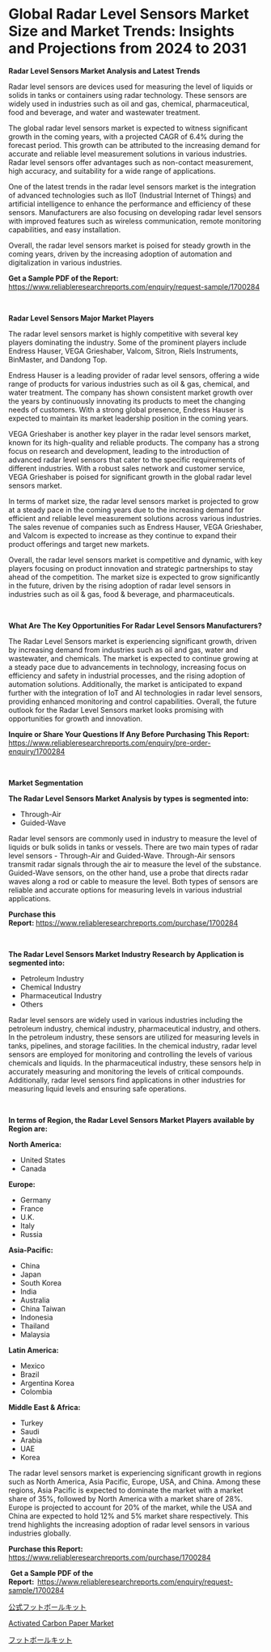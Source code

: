 <p><h1>Global Radar Level Sensors Market Size and Market Trends: Insights and Projections from 2024 to 2031</h1></p><p><strong>Radar Level Sensors Market Analysis and Latest Trends</strong></p>
<p><p>Radar level sensors are devices used for measuring the level of liquids or solids in tanks or containers using radar technology. These sensors are widely used in industries such as oil and gas, chemical, pharmaceutical, food and beverage, and water and wastewater treatment.</p><p>The global radar level sensors market is expected to witness significant growth in the coming years, with a projected CAGR of 6.4% during the forecast period. This growth can be attributed to the increasing demand for accurate and reliable level measurement solutions in various industries. Radar level sensors offer advantages such as non-contact measurement, high accuracy, and suitability for a wide range of applications.</p><p>One of the latest trends in the radar level sensors market is the integration of advanced technologies such as IIoT (Industrial Internet of Things) and artificial intelligence to enhance the performance and efficiency of these sensors. Manufacturers are also focusing on developing radar level sensors with improved features such as wireless communication, remote monitoring capabilities, and easy installation.</p><p>Overall, the radar level sensors market is poised for steady growth in the coming years, driven by the increasing adoption of automation and digitalization in various industries.</p></p>
<p><strong>Get a Sample PDF of the Report:&nbsp;</strong> <a href="https://www.reliableresearchreports.com/enquiry/request-sample/1700284">https://www.reliableresearchreports.com/enquiry/request-sample/1700284</a></p>
<p>&nbsp;</p>
<p><strong>Radar Level Sensors Major Market Players</strong></p>
<p><p>The radar level sensors market is highly competitive with several key players dominating the industry. Some of the prominent players include Endress Hauser, VEGA Grieshaber, Valcom, Sitron, Riels Instruments, BinMaster, and Dandong Top.</p><p>Endress Hauser is a leading provider of radar level sensors, offering a wide range of products for various industries such as oil & gas, chemical, and water treatment. The company has shown consistent market growth over the years by continuously innovating its products to meet the changing needs of customers. With a strong global presence, Endress Hauser is expected to maintain its market leadership position in the coming years.</p><p>VEGA Grieshaber is another key player in the radar level sensors market, known for its high-quality and reliable products. The company has a strong focus on research and development, leading to the introduction of advanced radar level sensors that cater to the specific requirements of different industries. With a robust sales network and customer service, VEGA Grieshaber is poised for significant growth in the global radar level sensors market.</p><p>In terms of market size, the radar level sensors market is projected to grow at a steady pace in the coming years due to the increasing demand for efficient and reliable level measurement solutions across various industries. The sales revenue of companies such as Endress Hauser, VEGA Grieshaber, and Valcom is expected to increase as they continue to expand their product offerings and target new markets.</p><p>Overall, the radar level sensors market is competitive and dynamic, with key players focusing on product innovation and strategic partnerships to stay ahead of the competition. The market size is expected to grow significantly in the future, driven by the rising adoption of radar level sensors in industries such as oil & gas, food & beverage, and pharmaceuticals.</p></p>
<p>&nbsp;</p>
<p><strong>What Are The Key Opportunities For Radar Level Sensors Manufacturers?</strong></p>
<p><p>The Radar Level Sensors market is experiencing significant growth, driven by increasing demand from industries such as oil and gas, water and wastewater, and chemicals. The market is expected to continue growing at a steady pace due to advancements in technology, increasing focus on efficiency and safety in industrial processes, and the rising adoption of automation solutions. Additionally, the market is anticipated to expand further with the integration of IoT and AI technologies in radar level sensors, providing enhanced monitoring and control capabilities. Overall, the future outlook for the Radar Level Sensors market looks promising with opportunities for growth and innovation.</p></p>
<p><strong>Inquire or Share Your Questions If Any Before Purchasing This Report:</strong> <a href="https://www.reliableresearchreports.com/enquiry/pre-order-enquiry/1700284">https://www.reliableresearchreports.com/enquiry/pre-order-enquiry/1700284</a></p>
<p>&nbsp;</p>
<p><strong>Market Segmentation</strong></p>
<p><strong>The Radar Level Sensors Market Analysis by types is segmented into:</strong></p>
<p><ul><li>Through-Air</li><li>Guided-Wave</li></ul></p>
<p><p>Radar level sensors are commonly used in industry to measure the level of liquids or bulk solids in tanks or vessels. There are two main types of radar level sensors - Through-Air and Guided-Wave. Through-Air sensors transmit radar signals through the air to measure the level of the substance. Guided-Wave sensors, on the other hand, use a probe that directs radar waves along a rod or cable to measure the level. Both types of sensors are reliable and accurate options for measuring levels in various industrial applications.</p></p>
<p><strong>Purchase this Report:&nbsp;</strong><a href="https://www.reliableresearchreports.com/purchase/1700284">https://www.reliableresearchreports.com/purchase/1700284</a></p>
<p>&nbsp;</p>
<p><strong>The Radar Level Sensors Market Industry Research by Application is segmented into:</strong></p>
<p><ul><li>Petroleum Industry</li><li>Chemical Industry</li><li>Pharmaceutical Industry</li><li>Others</li></ul></p>
<p><p>Radar level sensors are widely used in various industries including the petroleum industry, chemical industry, pharmaceutical industry, and others. In the petroleum industry, these sensors are utilized for measuring levels in tanks, pipelines, and storage facilities. In the chemical industry, radar level sensors are employed for monitoring and controlling the levels of various chemicals and liquids. In the pharmaceutical industry, these sensors help in accurately measuring and monitoring the levels of critical compounds. Additionally, radar level sensors find applications in other industries for measuring liquid levels and ensuring safe operations.</p></p>
<p>&nbsp;</p>
<p><strong>In terms of Region, the Radar Level Sensors Market Players available by Region are:</strong></p>
<p>
    <p> <strong> North America: </strong>
        <ul>
            <li>United States</li>
            <li>Canada</li>
        </ul>
        </p> 
    <p> <strong> Europe: </strong>
        <ul>
            <li>Germany</li>
            <li>France</li>
            <li>U.K.</li>
            <li>Italy</li>
            <li>Russia</li>
        </ul>
        </p> 
    <p> <strong> Asia-Pacific: </strong>
        <ul>
            <li>China</li>
            <li>Japan</li>
            <li>South Korea</li>
            <li>India</li>
            <li>Australia</li>
            <li>China Taiwan</li>
            <li>Indonesia</li>
            <li>Thailand</li>
            <li>Malaysia</li>
        </ul>
        </p> 
    <p> <strong> Latin America: </strong>
        <ul>
            <li>Mexico</li>
            <li>Brazil</li>
            <li>Argentina Korea</li>
            <li>Colombia</li>
        </ul>
        </p> 
    <p> <strong> Middle East & Africa: </strong>
        <ul>
            <li>Turkey</li>
            <li>Saudi</li>
            <li>Arabia</li>
            <li>UAE</li>
            <li>Korea</li>
        </ul>
    </p>
    </p>
<p><p>The radar level sensors market is experiencing significant growth in regions such as North America, Asia Pacific, Europe, USA, and China. Among these regions, Asia Pacific is expected to dominate the market with a market share of 35%, followed by North America with a market share of 28%. Europe is projected to account for 20% of the market, while the USA and China are expected to hold 12% and 5% market share respectively. This trend highlights the increasing adoption of radar level sensors in various industries globally.</p></p>
<p><strong>Purchase this Report: </strong><a href="https://www.reliableresearchreports.com/purchase/1700284">https://www.reliableresearchreports.com/purchase/1700284</a></p>
<p>&nbsp;<strong>Get a Sample PDF of the Report:&nbsp;&nbsp;</strong><a href="https://www.reliableresearchreports.com/enquiry/request-sample/1700284">https://www.reliableresearchreports.com/enquiry/request-sample/1700284</a></p>
<p><strong></strong></p>
<p><p><a href="https://github.com/Calvi3ynJerde867/Market-Research-Report-List-1/blob/main/311387612288.md">公式フットボールキット</a></p><p><a href="https://summer-dogwood-3e9.notion.site/Activated-Carbon-Paper-Market-Size-Market-Trends-and-Growth-Outlook-forecasted-for-period-from-202-2f62d09cf8064c1ab472d1b100f34058">Activated Carbon Paper Market</a></p><p><a href="https://github.com/JacksonWiza1924/Market-Research-Report-List-1/blob/main/482019612289.md">フットボールキット</a></p></p>